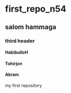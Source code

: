 # first_repo_n54
## salom hammaga
### third header
#### HabibulloH
#### Tohirjon
#### Akram
my first repository
